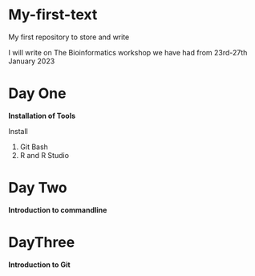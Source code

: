# My-first-text
My first repository to store and write

I will write on The Bioinformatics workshop we have had from 23rd-27th January 2023

# Day One
**Installation of Tools**

Install 
1. Git Bash
2. R and R Studio

# Day Two
**Introduction to commandline**



# DayThree
**Introduction to Git**
